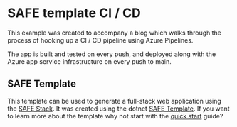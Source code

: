 # SAFE template CI / CD

This example was created to accompany a blog which walks through the process of hooking up a CI / CD pipeline using Azure Pipelines.

The app is built and tested on every push, and deployed along with the Azure app service infrastructure on every push to main.

## SAFE Template

This template can be used to generate a full-stack web application using the [SAFE Stack](https://safe-stack.github.io/). It was created using the dotnet [SAFE Template](https://safe-stack.github.io/docs/template-overview/). If you want to learn more about the template why not start with the [quick start](https://safe-stack.github.io/docs/quickstart/) guide?
